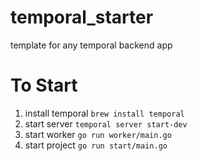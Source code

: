 # temporal_starter
template for any temporal backend app

# To Start
1. install temporal
`brew install temporal`
2. start server
`temporal server start-dev`
3. start worker
`go run worker/main.go`
4. start project
`go run start/main.go`

